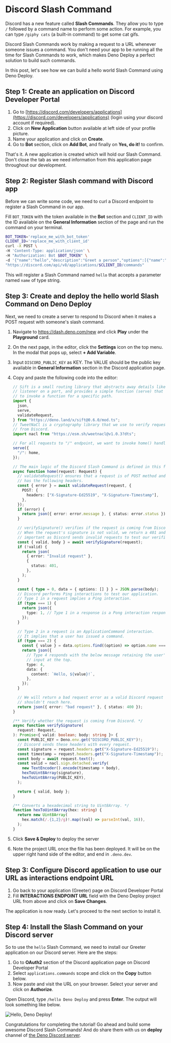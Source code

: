 # Discord Slash Command

Discord has a new feature called **Slash Commands**. They allow you to type `/`
followed by a command name to perform some action. For example, you can type
`/giphy cats` (a built-in command) to get some cat gifs.

Discord Slash Commands work by making a request to a URL whenever someone issues
a command. You don't need your app to be running all the time for Slash Commands
to work, which makes Deno Deploy a perfect solution to build such commands.

In this post, let's see how we can build a hello world Slash Command using Deno
Deploy.

## **Step 1:** Create an application on Discord Developer Portal

1. Go to
   [https://discord.com/developers/applications](https://discord.com/developers/applications)
   (login using your discord account if required).
2. Click on **New Application** button available at left side of your profile
   picture.
3. Name your application and click on **Create**.
4. Go to **Bot** section, click on **Add Bot**, and finally on **Yes, do it!**
   to confirm.

That's it. A new application is created which will hold our Slash Command. Don't
close the tab as we need information from this application page throughout our
development.

## **Step 2:** Register Slash command with Discord app

Before we can write some code, we need to curl a Discord endpoint to register a
Slash Command in our app.

Fill `BOT_TOKEN` with the token available in the **Bot** section and `CLIENT_ID`
with the ID available on the **General Information** section of the page and run
the command on your terminal.

```sh
BOT_TOKEN='replace_me_with_bot_token'
CLIENT_ID='replace_me_with_client_id'
curl -X POST \
-H 'Content-Type: application/json' \
-H "Authorization: Bot $BOT_TOKEN" \
-d '{"name":"hello","description":"Greet a person","options":[{"name":"name","description":"The name of the person","type":3,"required":true}]}' \
"https://discord.com/api/v8/applications/$CLIENT_ID/commands"
```

This will register a Slash Command named `hello` that accepts a parameter named
`name` of type string.

## **Step 3:** Create and deploy the hello world Slash Command on Deno Deploy

Next, we need to create a server to respond to Discord when it makes a POST
request with someone's slash command.

1. Navigate to https://dash.deno.com/new and click **Play** under the
   **Playground** card.
2. On the next page, in the editor, click the **Settings** icon on the top menu.
   In the modal that pops up, select **+ Add Variable**.
3. Input `DISCORD_PUBLIC_KEY` as KEY. The VALUE should be the public key
   available in **General Information** section in the Discord application page.
4. Copy and paste the following code into the editor:

   ```ts
   // Sift is a small routing library that abstracts away details like starting a
   // listener on a port, and provides a simple function (serve) that has an API
   // to invoke a function for a specific path.
   import {
     json,
     serve,
     validateRequest,
   } from "https://deno.land/x/sift@0.6.0/mod.ts";
   // TweetNaCl is a cryptography library that we use to verify requests
   // from Discord.
   import nacl from "https://esm.sh/weetnacl@v1.0.3?dts";

   // For all requests to "/" endpoint, we want to invoke home() handler.
   serve({
     "/": home,
   });

   // The main logic of the Discord Slash Command is defined in this function.
   async function home(request: Request) {
     // validateRequest() ensures that a request is of POST method and
     // has the following headers.
     const { error } = await validateRequest(request, {
       POST: {
         headers: ["X-Signature-Ed25519", "X-Signature-Timestamp"],
       },
     });
     if (error) {
       return json({ error: error.message }, { status: error.status });
     }

     // verifySignature() verifies if the request is coming from Discord.
     // When the request's signature is not valid, we return a 401 and this is
     // important as Discord sends invalid requests to test our verification.
     const { valid, body } = await verifySignature(request);
     if (!valid) {
       return json(
         { error: "Invalid request" },
         {
           status: 401,
         },
       );
     }

     const { type = 0, data = { options: [] } } = JSON.parse(body);
     // Discord performs Ping interactions to test our application.
     // Type 1 in a request implies a Ping interaction.
     if (type === 1) {
       return json({
         type: 1, // Type 1 in a response is a Pong interaction response type.
       });
     }

     // Type 2 in a request is an ApplicationCommand interaction.
     // It implies that a user has issued a command.
     if (type === 2) {
       const { value } = data.options.find((option) => option.name === "name");
       return json({
         // Type 4 responds with the below message retaining the user's
         // input at the top.
         type: 4,
         data: {
           content: `Hello, ${value}!`,
         },
       });
     }

     // We will return a bad request error as a valid Discord request
     // shouldn't reach here.
     return json({ error: "bad request" }, { status: 400 });
   }

   /** Verify whether the request is coming from Discord. */
   async function verifySignature(
     request: Request,
   ): Promise<{ valid: boolean; body: string }> {
     const PUBLIC_KEY = Deno.env.get("DISCORD_PUBLIC_KEY")!;
     // Discord sends these headers with every request.
     const signature = request.headers.get("X-Signature-Ed25519")!;
     const timestamp = request.headers.get("X-Signature-Timestamp")!;
     const body = await request.text();
     const valid = nacl.sign.detached.verify(
       new TextEncoder().encode(timestamp + body),
       hexToUint8Array(signature),
       hexToUint8Array(PUBLIC_KEY),
     );

     return { valid, body };
   }

   /** Converts a hexadecimal string to Uint8Array. */
   function hexToUint8Array(hex: string) {
     return new Uint8Array(
       hex.match(/.{1,2}/g)!.map((val) => parseInt(val, 16)),
     );
   }
   ```

5. Click **Save & Deploy** to deploy the server
6. Note the project URL once the file has been deployed. It will be on the upper
   right hand side of the editor, and end in `.deno.dev`.

## **Step 3:** Configure Discord application to use our URL as interactions endpoint URL

1. Go back to your application (Greeter) page on Discord Developer Portal
2. Fill **INTERACTIONS ENDPOINT URL** field with the Deno Deploy project URL
   from above and click on **Save Changes**.

The application is now ready. Let's proceed to the next section to install it.

## **Step 4:** Install the Slash Command on your Discord server

So to use the `hello` Slash Command, we need to install our Greeter application
on our Discord server. Here are the steps:

1. Go to **OAuth2** section of the Discord application page on Discord Developer
   Portal
2. Select `applications.commands` scope and click on the **Copy** button below.
3. Now paste and visit the URL on your browser. Select your server and click on
   **Authorize**.

Open Discord, type `/hello Deno Deploy` and press **Enter**. The output will
look something like below.

![Hello, Deno Deploy!](../docs-images/discord-slash-command.png)

Congratulations for completing the tutorial! Go ahead and build some awesome
Discord Slash Commands! And do share them with us on **deploy** channel of
[the Deno Discord server](https://discord.gg/deno).

